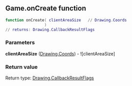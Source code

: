 ## Game.onCreate function


```lua
function onCreate( clientAreaSize   // Drawing.Coords
                 )
// returns: Drawing.CallbackResultFlags
```


### Parameters

**clientAreaSize** ([Drawing.Coords](../Drawing/Coords.md)) - ![clientAreaSize]

### Return value

Return type: [Drawing.CallbackResultFlags](../Drawing/CallbackResultFlags.md)


